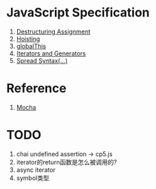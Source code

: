 
JavaScript Specification
========================

1. [Destructuring Assignment](https://developer.mozilla.org/en-US/docs/Web/JavaScript/Reference/Operators/Destructuring_assignment)
2. [Hoisting](https://developer.mozilla.org/en-US/docs/Glossary/Hoisting)
3. [globalThis](https://developer.mozilla.org/en-US/docs/Web/JavaScript/Reference/Global_Objects/globalThis)
4. [Iterators and Generators](https://developer.mozilla.org/en-US/docs/Web/JavaScript/Guide/Iterators_and_generators)
5. [Spread Syntax(...)](http://developer.mozilla.org/en-US/docs/Web/JavaScript/Reference/Operators/Spread_syntax)

Reference
=========

1. [Mocha](https://mochajs.org/)

TODO
====

1. chai undefined assertion -> cp5.js
2. iterator的return函数是怎么被调用的?
3. async iterator
4. symbol类型
